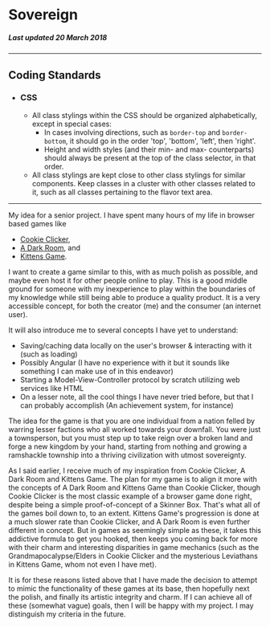 # Sovereign
##### Last updated 20 March 2018
--- 
## Coding Standards
* ### CSS
    * All class stylings within the CSS should be organized alphabetically, except in special cases:
        * In cases involving directions, such as `border-top` and `border-bottom`, it should go in the order 'top', 'bottom', 'left', then 'right'.
        * Height and width styles (and their min- and max- counterparts) should always be present at the top of the class selector, in that order.
    * All class stylings are kept close to other class stylings for similar components. Keep classes in a cluster with other classes related to it, such as all classes pertaining to the flavor text area.
---
My idea for a senior project. I have spent many hours of my life in browser based games like 
* [Cookie Clicker](http://orteil.dashnet.org/cookieclicker/ "Cookie Clicker"), 
* [A Dark Room](http://adarkroom.doublespeakgames.com/ "A Dark Room"), and 
* [Kittens Game](http://bloodrizer.ru/games/kittens/ "Kittens Game").

I want to create a game similar to this, with as much polish as possible, and maybe even host it for other people online to play. This is a good middle ground for someone with my inexperience to play within the boundaries of my knowledge while still being able to produce a quality product. It is a very accessible concept, for both the creator (me) and the consumer (an internet user). 

It will also introduce me to several concepts I have yet to understand:
* Saving/caching data locally on the user's browser & interacting with it (such as loading)
* Possibly Angular (I have no experience with it but it sounds like something I can make use of in this endeavor)
* Starting a Model-View-Controller protocol by scratch utilizing web services like HTML
* On a lesser note, all the cool things I have never tried before, but that I can probably accomplish (An achievement system, for instance)

The idea for the game is that you are one individual from a nation felled by warring lesser factions who all worked towards your downfall. You were just a townsperson, but you must step up to take reign over a broken land and forge a new kingdom by your hand, starting from nothing and growing a ramshackle township into a thriving civilization with utmost sovereignty.

As I said earlier, I receive much of my inspiration from Cookie Clicker, A Dark Room and Kittens Game. The plan for my game is to align it more with the concepts of A Dark Room and Kittens Game than Cookie Clicker, though Cookie Clicker is the most classic example of a browser game done right, despite being a simple proof-of-concept of a Skinner Box. That's what all of the games boil down to, to an extent. Kittens Game's progression is done at a much slower rate than Cookie Clicker, and A Dark Room is even further different in concept. But in games as seemingly simple as these, it takes this addictive formula to get you hooked, then keeps you coming back for more with their charm and interesting disparities in game mechanics (such as the Grandmapocalypse/Elders in Cookie Clicker and the mysterious Leviathans in Kittens Game, whom not even I have met). 

It is for these reasons listed above that I have made the decision to attempt to mimic the functionality of these games at its base, then hopefully next the polish, and finally its artistic integrity and charm. If I can achieve all of these (somewhat vague) goals, then I will be happy with my project. I may distinguish my criteria in the future.